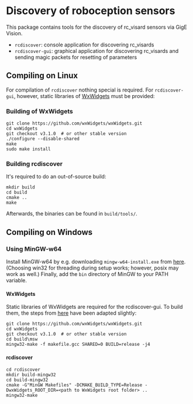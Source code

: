 Discovery of roboception sensors
================================

This package contains tools for the discovery of rc_visard sensors via
GigE Vision.

- `rcdiscover`: console application for discovering rc_visards
- `rcdiscover-gui`: graphical application for discovering rc_visards and
  sending magic packets for resetting of parameters


Compiling on Linux
------------------

For compilation of `rcdiscover` nothing special is required.
For `rcdiscover-gui`, however, static libraries of
[WxWidgets](http://www.wxwidgets.org/) must be provided:

### Building of WxWidgets

```
git clone https://github.com/wxWidgets/wxWidgets.git
cd wxWidgets
git checkout v3.1.0  # or other stable version
./configure --disable-shared
make
sudo make install
```

### Building rcdiscover

It's required to do an out-of-source build:
```
mkdir build
cd build
cmake ..
make
```
Afterwards, the binaries can be found in `build/tools/`.

Compiling on Windows
--------------------

### Using MinGW-w64

Install MinGW-w64 by e.g. downloading `mingw-w64-install.exe` from
[here](https://sourceforge.net/projects/mingw-w64/files/Toolchains%20targetting%20Win32/Personal%20Builds/mingw-builds/installer/).
(Choosing win32 for threading during setup works; however, posix may work as well.)
Finally, add the `bin` directory of MinGW to your PATH variable.

#### WxWidgets

Static libraries of WxWidgets are required for the rcdiscover-gui. To build
them, the steps from 
[here](https://wiki.wxwidgets.org/Compiling_wxWidgets_with_MinGW) have been
adapted slightly:

```
git clone https://github.com/wxWidgets/wxWidgets.git
cd wxWidgets
git checkout v3.1.0  # or other stable version
cd build\msw
mingw32-make -f makefile.gcc SHARED=0 BUILD=release -j4
```

#### rcdiscover

```
cd rcdiscover
mkdir build-mingw32
cd build-mingw32
cmake -G"MinGW Makefiles" -DCMAKE_BUILD_TYPE=Release -DwxWidgets_ROOT_DIR=<path to WxWidgets root folder> ..
mingw32-make
```
